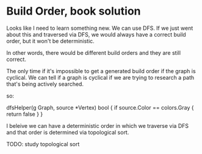 # Build Order, book solution

Looks like I need to learn something new. We can use DFS. If we just went about this and traversed via DFS, we would always have a correct build order, but it won't be deterministic. 

In other words, there would be different build orders and they are still correct. 

The only time if it's impossible to get a generated build order if the graph is cyclical. We can tell if a graph is cyclical if we are trying to research a path that's being actively searched. 

so:

dfsHelper(g Graph, source *Vertex) bool {
    if source.Color == colors.Gray {
        return false
      }
  }

I beleive we can have a deterministic order in which we traverse via DFS and that order is determined via topological sort. 

TODO: study topological sort
